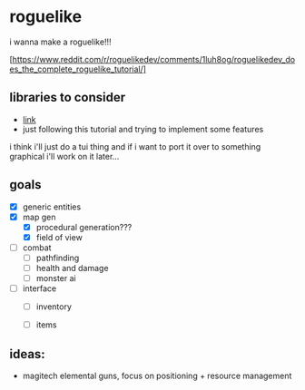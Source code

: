 # roguelike

i wanna make a roguelike!!!

[https://www.reddit.com/r/roguelikedev/comments/1luh8og/roguelikedev_does_the_complete_roguelike_tutorial/]


## libraries to consider

- [link](https://rogueliketutorials.com/tutorials/tcod/v2/)
- just following this tutorial and trying to implement some features

i think i'll just do a tui thing and if i want to port it over to something
graphical i'll work on it later...


## goals

- [x] generic entities
- [x] map gen
    - [x] procedural generation???
    - [x] field of view
- [ ] combat
    - [ ] pathfinding
    - [ ] health and damage
    - [ ] monster ai
- [ ] interface
    - [ ] inventory
    - [ ] items


## ideas:

- magitech elemental guns, focus on positioning + resource management

